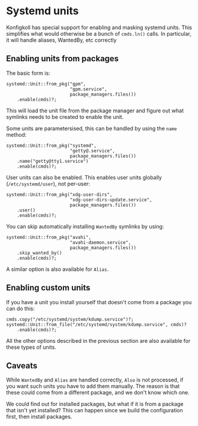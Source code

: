 # Systemd units

Konfigkoll has special support for enabling and masking systemd units. This
simplifies what would otherwise be a bunch of `cmds.ln()` calls. In particular,
it will handle aliases, WantedBy, etc correctly

## Enabling units from packages

The basic form is:

```rune
systemd::Unit::from_pkg("gpm",
                        "gpm.service",
                        package_managers.files())
    .enable(cmds)?;
```

This will load the unit file from the package manager and figure out what symlinks
needs to be created to enable the unit.

Some units are parametersised, this can be handled by using the `name` method:

```rune
systemd::Unit::from_pkg("systemd",
                        "getty@.service",
                        package_managers.files())
    .name("getty@tty1.service")
    .enable(cmds)?;
```

User units can also be enabled. This enables user units globally (`/etc/systemd/user`),
not per-user:

```rune
systemd::Unit::from_pkg("xdg-user-dirs",
                        "xdg-user-dirs-update.service",
                        package_managers.files())
    .user()
    .enable(cmds)?;
```

You can skip automatically installing `WantedBy` symlinks by using:

```rune
systemd::Unit::from_pkg("avahi",
                        "avahi-daemon.service",
                        package_managers.files())
    .skip_wanted_by()
    .enable(cmds)?;
```

A similar option is also available for `Alias`.

## Enabling custom units

If you have a unit you install yourself that doesn't come from a package you
can do this:

```rune
cmds.copy("/etc/systemd/system/kdump.service")?;
systemd::Unit::from_file("/etc/systemd/system/kdump.service", cmds)?
    .enable(cmds)?;
```

All the other options described in the previous section are also available for
these types of units.

## Caveats

While `WantedBy` and `Alias` are handled correctly, `Also` is not processed,
if you want such units you have to add them manually. The reason is that these
could come from a different package, and we don't know which one.

We could find out for installed packages, but what if it is from a package that
isn't yet installed? This can happen since we build the configuration first, then
install packages.
